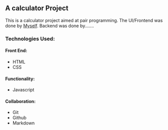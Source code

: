 ## A calculator Project

This is a calculator project aimed at pair programming. The UI/Frontend was done by [Myself](https://github.com/kagedevio). Backend was done by.......

### Technologies Used:
#### Front End:
* HTML 
* CSS

#### Functionality:
* Javascript

#### Collaboration:
* Git
* Github
* Markdown
